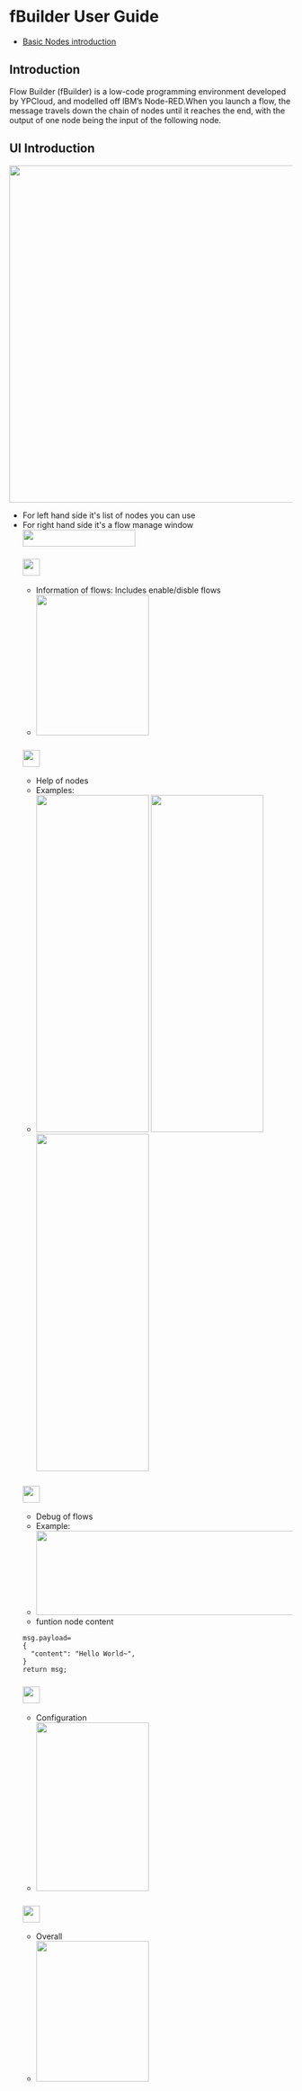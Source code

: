 # fBuilder User Guide
*  [Basic Nodes introduction](https://github.com/motebus/ultrabook/blob/main/Ultranet%20Apps/fBuilder/nodes%20intro.md)

## Introduction
Flow Builder (fBuilder) is a low-code programming environment developed by YPCloud, and modelled off IBM’s Node-RED.When you launch a flow, the message travels down the chain of nodes until it reaches the end, with the output of one node being the input of the following node.

## UI Introduction
<img src="https://i.imgur.com/V8hyXg5.png" width=1200 height=600>

* For left hand side it's list of nodes you can use
* For right hand side it's a flow manage window <img src="https://i.imgur.com/xEKRbxs.png" width=200 height=30>  
  ### <img src="https://i.imgur.com/yf4T3Be.png" width=30 height=30>  
  * Information of flows: Includes enable/disble flows 
  * <img src="https://i.imgur.com/UHPdPPh.png" width=200 height=250> 
  ### <img src="https://i.imgur.com/BZNT7Ak.png" width=30 height=30>
  * Help of nodes  
  * Examples:
  * <img src="https://i.imgur.com/s82Kq0t.png" width=200 height=600> <img src="https://i.imgur.com/ICqFXMv.png" width=200 height=600> <img src="https://i.imgur.com/uk6Nhu8.png" width=200 height=600> 
  ### <img src="https://i.imgur.com/hxlCBls.png" width=30 height=30> 
  * Debug of flows
  * Example:
  * <img src="https://i.imgur.com/u7tT20h.png" width=500 height=150>
  * funtion node content
  ```
  msg.payload=
  {
    "content": "Hello World~",
  }
  return msg;
  ```
  ### <img src="https://i.imgur.com/uJXy3dz.png" width=30 height=30> 
  * Configuration
  * <img src="https://i.imgur.com/EU3SoQz.png" width=200 height=300> 
  ### <img src="https://i.imgur.com/KB6AFa4.png" width=30 height=30> 
  * Overall
  * <img src="https://i.imgur.com/MoOSTGu.png" width=200 height=250> 
